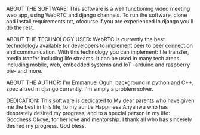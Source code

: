 

ABOUT THE SOFTWARE: This software is a well functioning video meeting web app, using WebRTC and django channels. To run the software, clone and install requirements.txt, ofcourse if you are experienced in django you'll do the rest.

ABOUT THE TECHNOLOGY USED: WebRTC is currently the best technolology available for developers to implement peer to peer connection and communication. With this technology you can implement: file transfer, media tranfer including life streams. It can be used in many tech areas including mobile, web, embedded systems  and IoT -arduino and raspberry pie- and more.

ABOUT THE AUTHOR: I'm Emmanuel Oguh. background in python and C++, specialized in django currently. I'm simply a problem solver.

DEDICATION: This software is dedicated to My dear parents who have given me the best in this life, to my auntie Happiness Anyanwu who has desprately desired my progress, and to a special person in my life: Goodness Okoye, for her love and mentorship. I thank all who has sincerely desired my progress. God bless.